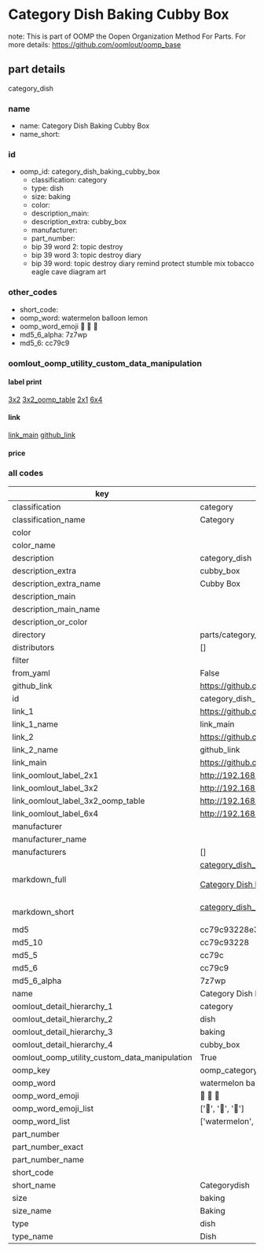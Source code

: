 # Category Dish Baking Cubby Box  

note: This is part of OOMP the Oopen Organization Method For Parts. For more details: https://github.com/oomlout/oomp_base

##  part details



category_dish

### name
* name: Category Dish Baking Cubby Box
* name_short: 
### id
* oomp_id: category_dish_baking_cubby_box
  * classification: category
  * type: dish
  * size: baking
  * color: 
  * description_main: 
  * description_extra: cubby_box
  * manufacturer: 
  * part_number: 
  * bip 39 word 2: topic destroy
  * bip 39 word 3: topic destroy diary
  * bip 39 word: topic destroy diary remind protect stumble mix tobacco eagle cave diagram art

### other_codes
* short_code: 
* oomp_word: watermelon balloon lemon
* oomp_word_emoji :watermelon: :balloon: :lemon:
* md5_6_alpha: 7z7wp
* md5_6: cc79c9






### oomlout_oomp_utility_custom_data_manipulation
#### label print
[3x2](http://192.168.1.245:1112/?label=oomp%207z7wp)
[3x2_oomp_table](http://192.168.1.107:1112/?label=oomp%207z7wp)
[2x1](http://192.168.1.242:1112/?label=oomp%207z7wp)
[6x4](http://192.168.1.55:1112/?label=oomp%207z7wp)    

#### link

[link_main](https://github.com/oomlout/oomlout_oomp_current_version_messy/tree/main/parts/category_dish_baking_cubby_box) [github_link](https://github.com/oomlout/oomlout_oomp_part_src/tree/main/parts/category_dish_baking_cubby_box)                             

#### price







### all codes 
| key | value |  
| --- | --- |  
| classification | category |  
| classification_name | Category |  
| color |  |  
| color_name |  |  
| description | category_dish |  
| description_extra | cubby_box |  
| description_extra_name | Cubby Box |  
| description_main |  |  
| description_main_name |  |  
| description_or_color |   |  
| directory | parts/category_dish_baking_cubby_box |  
| distributors | [] |  
| filter |  |  
| from_yaml | False |  
| github_link | https://github.com/oomlout/oomlout_oomp_part_src/tree/main/parts/category_dish_baking_cubby_box |  
| id | category_dish_baking_cubby_box |  
| link_1 | https://github.com/oomlout/oomlout_oomp_current_version_messy/tree/main/parts/category_dish_baking_cubby_box |  
| link_1_name | link_main |  
| link_2 | https://github.com/oomlout/oomlout_oomp_part_src/tree/main/parts/category_dish_baking_cubby_box |  
| link_2_name | github_link |  
| link_main | https://github.com/oomlout/oomlout_oomp_current_version_messy/tree/main/parts/category_dish_baking_cubby_box |  
| link_oomlout_label_2x1 | http://192.168.1.242:1112/?label=oomp%207z7wp |  
| link_oomlout_label_3x2 | http://192.168.1.245:1112/?label=oomp%207z7wp |  
| link_oomlout_label_3x2_oomp_table | http://192.168.1.107:1112/?label=oomp%207z7wp |  
| link_oomlout_label_6x4 | http://192.168.1.55:1112/?label=oomp%207z7wp |  
| manufacturer |  |  
| manufacturer_name |  |  
| manufacturers | [] |  
| markdown_full | [category_dish_baking_cubby_box](https://github.com/oomlout/oomlout_oomp_current_version_messy/tree/main/parts/category_dish_baking_cubby_box)<br>[](https://github.com/oomlout/oomlout_oomp_current_version_messy/tree/main/parts/category_dish_baking_cubby_box)<br>[Category Dish Baking Cubby Box](https://github.com/oomlout/oomlout_oomp_current_version_messy/tree/main/parts/category_dish_baking_cubby_box)<br><br> |  
| markdown_short | [category_dish_baking_cubby_box](https://github.com/oomlout/oomlout_oomp_current_version_messy/tree/main/parts/category_dish_baking_cubby_box)<br><br> |  
| md5 | cc79c93228e331c35ed65b5c7a8f0f28 |  
| md5_10 | cc79c93228 |  
| md5_5 | cc79c |  
| md5_6 | cc79c9 |  
| md5_6_alpha | 7z7wp |  
| name | Category Dish Baking Cubby Box |  
| oomlout_detail_hierarchy_1 | category |  
| oomlout_detail_hierarchy_2 | dish |  
| oomlout_detail_hierarchy_3 | baking |  
| oomlout_detail_hierarchy_4 | cubby_box |  
| oomlout_oomp_utility_custom_data_manipulation | True |  
| oomp_key | oomp_category_dish_baking_cubby_box |  
| oomp_word | watermelon balloon lemon |  
| oomp_word_emoji | :watermelon: :balloon: :lemon: |  
| oomp_word_emoji_list | [':watermelon:', ':balloon:', ':lemon:'] |  
| oomp_word_list | ['watermelon', 'balloon', 'lemon'] |  
| part_number |  |  
| part_number_exact |  |  
| part_number_name |  |  
| short_code |  |  
| short_name | Categorydish |  
| size | baking |  
| size_name | Baking |  
| type | dish |  
| type_name | Dish |  
